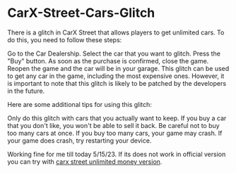 # CarX-Street-Cars-Glitch
There is a glitch in CarX Street that allows players to get unlimited cars. To do this, you need to follow these steps:

Go to the Car Dealership.
Select the car that you want to glitch.
Press the "Buy" button.
As soon as the purchase is confirmed, close the game.
Reopen the game and the car will be in your garage.
This glitch can be used to get any car in the game, including the most expensive ones. However, it is important to note that this glitch is likely to be patched by the developers in the future.

Here are some additional tips for using this glitch:

Only do this glitch with cars that you actually want to keep. If you buy a car that you don't like, you won't be able to sell it back.
Be careful not to buy too many cars at once. If you buy too many cars, your game may crash.
If your game does crash, try restarting your device.

Working fine for me till today 5/15/23. If its does not work in official version you can try with <a href="https://carxstreetapk.com">carx street unlimited money version</a>.
